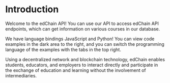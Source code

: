 # Introduction

Welcome to the edChain API! You can use our API to access edChain API endpoints, which can get information on various courses in our database.

We have language bindings JavaScript and Python! You can view code examples in the dark area to the right, and you can switch the programming language of the examples with the tabs in the top right.

Using a decentralized network and blockchain technology, edChain enables students, educators, and employers to interact directly and participate in the exchange of education and learning without the involvement of intermediaries.
